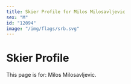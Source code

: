 ```yaml
---
title: Skier Profile for Milos Milosavljevic
sex: "M"
id: "12094"
image: "/img/flags/srb.svg" 
---
```


# Skier Profile

This page is for: Milos Milosavljevic.
    
